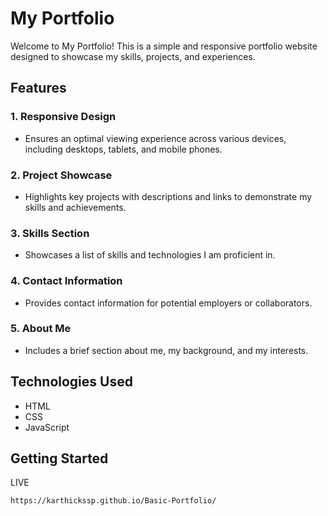 # My Portfolio

Welcome to My Portfolio! This is a simple and responsive portfolio website designed to showcase my skills, projects, and experiences.

## Features

### 1. Responsive Design
- Ensures an optimal viewing experience across various devices, including desktops, tablets, and mobile phones.

### 2. Project Showcase
- Highlights key projects with descriptions and links to demonstrate my skills and achievements.

### 3. Skills Section
- Showcases a list of skills and technologies I am proficient in.

### 4. Contact Information
- Provides contact information for potential employers or collaborators.

### 5. About Me
- Includes a brief section about me, my background, and my interests.

## Technologies Used

- HTML
- CSS
- JavaScript

## Getting Started

LIVE
   ```bash
  https://karthickssp.github.io/Basic-Portfolio/
